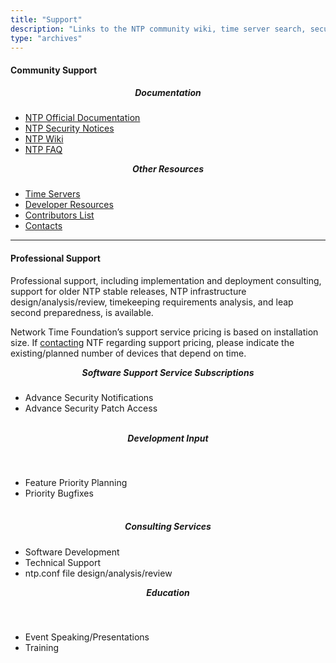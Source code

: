 ```yaml
---
title: "Support"
description: "Links to the NTP community wiki, time server search, security notices, FAQ, developer resources, contributors list, and webmaster and security officer contacts."
type: "archives"
---
```


#### Community Support

<div>
  <div class="container">
    <div class="row row-cols-1 row-cols-md-4 g-2">
      <div class="col">
	    <div class="card mh-100">
          <div class="card-body">
		    <h5 class="card-text" style="text-align: center; margin-top: 5px;"></a>Documentation</h5>
			<ul>
			  <li><a href="/documentation/4.2.8-series/">NTP Official Documentation</li>
			  <li><a href="/support/securitynotice/">NTP Security Notices</a></li>
              <li><a href="https://support.ntp.org">NTP Wiki</li>
			  <li><a href="/ntpfaq/">NTP FAQ</a></li>
			</ul>
              <div class="d-flex justify-content-between align-items-center">
			</div>
		  </div>
		</div>
      </div>
      <div class="col">
        <div class="card mh-100">
          <div class="card-body">
		    <h5 class="card-text" style="text-align: center; margin-top: 5px;"">Other Resources</h5>
			<ul>
              <li><a href="https://support.ntp.org/Servers">Time Servers</a></li>
			  <li><a href="https://support.ntp.org/Dev">Developer Resources</a></li>
			  <li><a href="/contributorslist/">Contributors List</a></li>
			  <li><a href="/contact/">Contacts</a></li>
			</ul>
              <div class="d-flex justify-content-between align-items-center">
            </div>
          </div>
        </div>
      </div>
	</div>
  </div>
</div>

***

#### Professional Support

Professional support, including implementation and deployment consulting, support for older NTP stable releases, NTP infrastructure design/analysis/review, timekeeping requirements analysis, and leap second preparedness, is available.

Network Time Foundation’s support service pricing is based on installation size.  If [contacting](mailto:info@nwtime.org) NTF regarding support pricing, please indicate the existing/planned number of devices that depend on time.

<div>
  <div class="container">
    <div class="row row-cols-1 row-cols-md-4 g-2">
      <div class="col">
        <div class="card mh-100">
          <div class="card-body">
            <h5 class="card-title" style="text-align: center; margin-top: 5px;">Software Support Service Subscriptions</h5>
			<ul>
			  <li>Advance Security Notifications</li>
			  <li>Advance Security Patch Access</li><br>
			</ul>
              <div class="d-flex justify-content-between align-items-center">
            </div>
          </div>
        </div>
      </div>
      <div class="col">
	    <div class="card mh-100">
          <div class="card-body">
            <h5 class="card-title"  style="text-align: center; margin-top: 5px;">Development Input</h5><br>
			<ul>
			  <li>Feature Priority Planning</li>
			  <li>Priority Bugfixes</li>
			</ul><br>
              <div class="d-flex justify-content-between align-items-center">
			</div>
          </div>
        </div>
      </div>
      <div class="col">
        <div class="card mh-100">
          <div class="card-body">
            <h5 class="card-title" style="text-align: center; margin-top: 5px;">Consulting Services</h5>
			<ul>
			  <li>Software Development</li>
			  <li>Technical Support</li>
			  <li>ntp.conf file design/analysis/review</li>
			</ul>
              <div class="d-flex justify-content-between align-items-center">
            </div>
          </div>
        </div>
	  </div>	
      <div class="col">
        <div class="card mh-100">
          <div class="card-body">
            <h5 class="card-title" style="text-align: center; margin-top: 5px;">Education</h5><br>
			<ul>
			  <li>Event Speaking/Presentations</li>
			  <li>Training</li><br>
			</ul>
              <div class="d-flex justify-content-between align-items-center">
            </div>
          </div>
        </div>
      </div>
      </div>
    </div>
  </div>
</div>
<br>